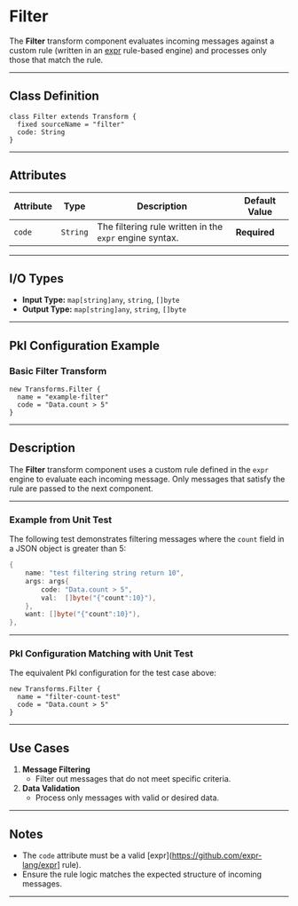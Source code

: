 
# **Filter**

The **Filter** transform component evaluates incoming messages against a custom rule (written in an [expr](https://github.com/expr-lang/expr) rule-based engine) and processes only those that match the rule.

---

## **Class Definition**

```pkl
class Filter extends Transform {
  fixed sourceName = "filter"
  code: String
}
```

---

## **Attributes**

| **Attribute** | **Type**   | **Description**                                       | **Default Value** |
|---------------|------------|-------------------------------------------------------|--------------------|
| `code`        | `String`   | The filtering rule written in the `expr` engine syntax. | **Required**      |

---

## **I/O Types**

- **Input Type:** `map[string]any`, `string`, `[]byte`
- **Output Type:** `map[string]any`, `string`, `[]byte`

---

## **Pkl Configuration Example**

### **Basic Filter Transform**
```pkl
new Transforms.Filter {
  name = "example-filter"
  code = "Data.count > 5"
}
```

---

## **Description**

The **Filter** transform component uses a custom rule defined in the `expr` engine to evaluate each incoming message. Only messages that satisfy the rule are passed to the next component.

---

### **Example from Unit Test**

The following test demonstrates filtering messages where the `count` field in a JSON object is greater than 5:

```go
{
	name: "test filtering string return 10",
	args: args{
		code: "Data.count > 5",
		val:  []byte("{"count":10}"),
	},
	want: []byte("{"count":10}"),
},
```

---

### **Pkl Configuration Matching with Unit Test**

The equivalent Pkl configuration for the test case above:

```pkl
new Transforms.Filter {
  name = "filter-count-test"
  code = "Data.count > 5"
}
```

---

## **Use Cases**

1. **Message Filtering**
    - Filter out messages that do not meet specific criteria.
2. **Data Validation**
    - Process only messages with valid or desired data.

---

## **Notes**

- The `code` attribute must be a valid [expr](https://github.com/expr-lang/expr] rule).
- Ensure the rule logic matches the expected structure of incoming messages.

---
